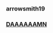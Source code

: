 ### arrowsmith19
### [DAAAAAAMN](https://www.usatoday.com/gcdn/presto/2020/09/25/USAT/d3ca394c-ea5b-42fc-97da-44668aa5993a-Vince_Carter_poster.JPG?width=1200&disable=upscale&format=pjpg&auto=webp)
